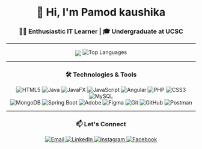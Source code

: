 <div align="center">
    <h1>👋 Hi, I'm Pamod kaushika</h1>
    <h3>👨‍💻 Enthusiastic IT Learner | 🎓 Undergraduate at UCSC</h3>
</div>

---

<div align="center">
    <img  align="center"  src="https://github-readme-stats.vercel.app/api?username=Pamod460&theme=dark&show_icons=true&count_private=true" />
    <img src="https://github-readme-stats.vercel.app/api/top-langs/?username=Pamod460&theme=transparent&hide_border=false&layout=compact" alt="Top Languages" />
</div>

---

<div align="center">
    <h3>🛠️ Technologies & Tools</h3>
    <img src="https://img.shields.io/badge/html5-%23E34F26.svg?style=for-the-badge&logo=html5&logoColor=white" alt="HTML5">
    <img src="https://img.shields.io/badge/java-%23ED8B00.svg?style=for-the-badge&logo=openjdk&logoColor=white" alt="Java">
    <img src="https://img.shields.io/badge/javafx-%23007396.svg?style=for-the-badge&logo=java&logoColor=white" alt="JavaFX">
    <img src="https://img.shields.io/badge/javascript-%23323330.svg?style=for-the-badge&logo=javascript&logoColor=%23F7DF1E" alt="JavaScript">
    <img src="https://img.shields.io/badge/angular-%23DD0031.svg?style=for-the-badge&logo=angular&logoColor=white" alt="Angular">
    <img src="https://img.shields.io/badge/php-%23777BB4.svg?style=for-the-badge&logo=php&logoColor=white" alt="PHP">
    <img src="https://img.shields.io/badge/css3-%231572B6.svg?style=for-the-badge&logo=css3&logoColor=white" alt="CSS3">
    <img src="https://img.shields.io/badge/mysql-%234479A1.svg?style=for-the-badge&logo=mysql&logoColor=white" alt="MySQL">
    <br>
    <img src="https://img.shields.io/badge/mongodb-%234ea94b.svg?style=for-the-badge&logo=mongodb&logoColor=white" alt="MongoDB">
    <img src="https://img.shields.io/badge/springboot-%236DB33F.svg?style=for-the-badge&logo=spring&logoColor=white" alt="Spring Boot">
    <img src="https://img.shields.io/badge/adobe-%23FF0000.svg?style=for-the-badge&logo=adobe&logoColor=white" alt="Adobe">
    <img src="https://img.shields.io/badge/figma-%23F24E1E.svg?style=for-the-badge&logo=figma&logoColor=white" alt="Figma">
    <img src="https://img.shields.io/badge/git-%23F05033.svg?style=for-the-badge&logo=git&logoColor=white" alt="Git">
    <img src="https://img.shields.io/badge/github-%23121011.svg?style=for-the-badge&logo=github&logoColor=white" alt="GitHub">
    <img src="https://img.shields.io/badge/postman-%23FF6C37.svg?style=for-the-badge&logo=postman&logoColor=white" alt="Postman">
</div>

---

<div align="center">
    <h3>📫 Let's Connect</h3>
    <a href="mailto:pamodkaushika@gmail.com">
        <img src="https://img.shields.io/badge/Email-%23D14836.svg?style=for-the-badge&logo=gmail&logoColor=white" alt="Email">
    </a>
    <a href="https://www.linkedin.com/in/pamod-kaushika-861969217">
        <img src="https://img.shields.io/badge/LinkedIn-%230077B5.svg?style=for-the-badge&logo=linkedin&logoColor=white" alt="LinkedIn">
    </a>
    <a href="https://www.instagram.com/pamod_kaushika/">
        <img src="https://img.shields.io/badge/Instagram-%23E4405F.svg?style=for-the-badge&logo=instagram&logoColor=white" alt="Instagram">
    </a>
    <a href="https://www.facebook.com/pamod.kaushika.7">
        <img src="https://img.shields.io/badge/Facebook-%231877F2.svg?style=for-the-badge&logo=facebook&logoColor=white" alt="Facebook">
    </a>
</div>

